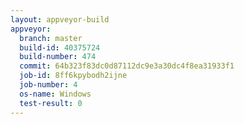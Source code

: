 ```yaml
---
layout: appveyor-build
appveyor:
  branch: master
  build-id: 40375724
  build-number: 474
  commit: 64b323f83dc0d87112dc9e3a30dc4f8ea31933f1
  job-id: 8ff6kpybodh2ijne
  job-number: 4
  os-name: Windows
  test-result: 0
---
```

